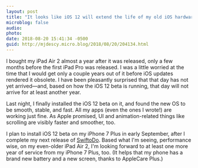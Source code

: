 ```yaml
---
layout: post
title: "It looks like iOS 12 will extend the life of my old iOS hardware"
microblog: false
audio: 
photo: 
date: 2018-08-20 15:41:34 -0500
guid: http://mjdescy.micro.blog/2018/08/20/204134.html
---
```


I bought my iPad Air 2 almost a year after it was released, only a few months before the first iPad Pro was released. I was a little worried at the time that I would get only a couple years out of it before iOS updates rendered it obsolete. I have been pleasantly surprised that that day has not yet arrived—and, based on how the iOS 12 beta is running, that day will not arrive for at least another year.

Last night, I finally installed the iOS 12 beta on it, and found the new OS to be smooth, stable, and fast. All my apps (even the ones I wrote!) are working just fine. As Apple promised, UI and animation-related things like scrolling are visibly faster and smoother, too. 

I plan to install iOS 12 beta on my iPhone 7 Plus in early September, after I complete my next release of [SwiftoDo](https://swiftodoapp.com). Based what I'm seeing, performance wise, on my even-older iPad Air 2, I'm looking forward to at least one more year of service from my iPhone 7 Plus, too. (It helps that my phone has a brand new battery and a new screen, thanks to AppleCare Plus.)

